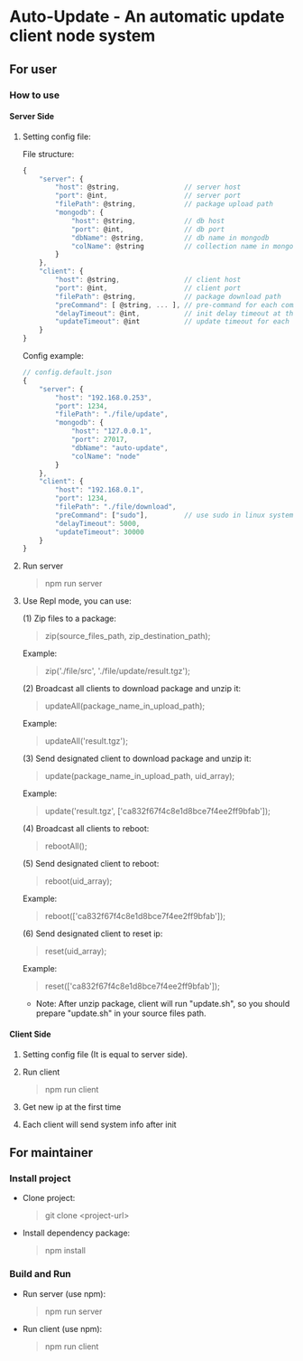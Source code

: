# Auto-Update - An automatic update client node system #

## For user ##

### How to use ###

#### Server Side ####

1. Setting config file:

    File structure:
    ``` javascript
    {
        "server": {
            "host": @string,                // server host
            "port": @int,                   // server port
            "filePath": @string,            // package upload path
            "mongodb": {
                "host": @string,            // db host
                "port": @int,               // db port
                "dbName": @string,          // db name in mongodb
                "colName": @string          // collection name in mongodb
            }
        },
        "client": {
            "host": @string,                // client host
            "port": @int,                   // client port
            "filePath": @string,            // package download path
            "preCommand": [ @string, ... ], // pre-command for each command line
            "delayTimeout": @int,           // init delay timeout at the first time (millisecond)
            "updateTimeout": @int           // update timeout for each sending system info event (millisecond)
        }
    }
    ```

    Config example:
    ``` javascript
    // config.default.json
    {
        "server": {
            "host": "192.168.0.253",
            "port": 1234,
            "filePath": "./file/update",
            "mongodb": {
                "host": "127.0.0.1",
                "port": 27017,
                "dbName": "auto-update",
                "colName": "node"
            }
        },
        "client": {
            "host": "192.168.0.1",
            "port": 1234,
            "filePath": "./file/download",
            "preCommand": ["sudo"],         // use sudo in linux system
            "delayTimeout": 5000,
            "updateTimeout": 30000
        }
    }
    ```

2. Run server
    > npm run server

3. Use Repl mode, you can use:

    (1) Zip files to a package:
    > zip(source_files_path, zip_destination_path);

    Example:
    > zip('./file/src', './file/update/result.tgz');

    (2) Broadcast all clients to download package and unzip it:
    > updateAll(package_name_in_upload_path);

    Example:
    > updateAll('result.tgz');

    (3) Send designated client to download package and unzip it:
    > update(package_name_in_upload_path, uid_array);

    Example:
    > update('result.tgz', ['ca832f67f4c8e1d8bce7f4ee2ff9bfab']);

    (4) Broadcast all clients to reboot:
    > rebootAll();

    (5) Send designated client to reboot:
    > reboot(uid_array);

    Example:
    > reboot(['ca832f67f4c8e1d8bce7f4ee2ff9bfab']);

    (6) Send designated client to reset ip:
    > reset(uid_array);

    Example:
    > reset(['ca832f67f4c8e1d8bce7f4ee2ff9bfab']);

    * Note: After unzip package, client will run "update.sh", so you should prepare "update.sh" in your source files path.

#### Client Side ####

1. Setting config file (It is equal to server side).

2. Run client
    > npm run client

3. Get new ip at the first time

4. Each client will send system info after init

## For maintainer ##

### Install project ###

* Clone project:
    > git clone \<project-url\>

* Install dependency package:
    > npm install

### Build and Run ###

* Run server (use npm):
    > npm run server

* Run client (use npm):
    > npm run client
